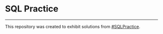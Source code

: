 # SQL Practice
___________

This repository was created to exhibit solutions from [#SQLPractice](https://www.sql-practice.com/).
